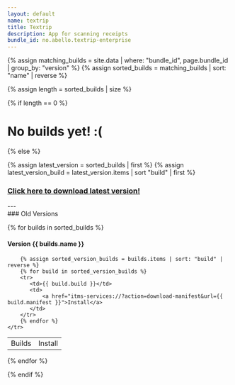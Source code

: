 ```yaml
---
layout: default
name: textrip
title: Textrip
description: App for scanning receipts
bundle_id: no.abello.textrip-enterprise
---
```

{% assign matching_builds = site.data | where: "bundle_id", page.bundle_id | group_by: "version" %}
{% assign sorted_builds = matching_builds | sort: "name" | reverse %}

{% assign length = sorted_builds | size %}

{% if length == 0 %}
<h1 class="center">No builds yet! :(</h1>
{% else %}

{% assign latest_version = sorted_builds | first %}
{% assign latest_version_build = latest_version.items | sort "build" | first %}

<h3 class="center">
    <a class="btn install" href="itms-services://?action=download-manifest&url={{ latest_version_build.manifest }}">Click here to download latest version!</a>
</h3>
---

<div class="versions">
### Old Versions

{% for builds in sorted_builds %}
#### Version {{ builds.name }}

<table class="center">
    <tr>
        <td>Builds</td>
        <td>Install</td>

        {% assign sorted_version_builds = builds.items | sort: "build" | reverse %}
        {% for build in sorted_version_builds %}
        <tr>
           <td>{{ build.build }}</td>
           <td>
               <a href="itms-services://?action=download-manifest&url={{ build.manifest }}">Install</a>
           </td>
        </tr>
        {% endfor %}
    </tr>
</table>
{% endfor %}
</div>

{% endif %}
